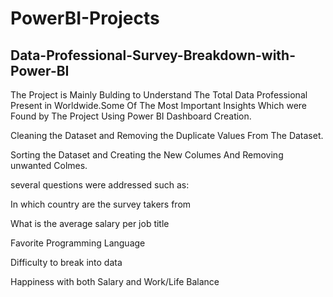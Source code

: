 # PowerBI-Projects

## Data-Professional-Survey-Breakdown-with-Power-BI

The Project is Mainly Bulding to Understand The Total Data Professional Present in Worldwide.Some Of The Most Important Insights Which were Found by The Project Using Power BI Dashboard Creation.

Cleaning the Dataset and Removing the Duplicate Values From The Dataset.

Sorting the Dataset and Creating the New Columes And Removing unwanted Colmes.

several questions were addressed such as:

In which country are the survey takers from

What is the average salary per job title

Favorite Programming Language

Difficulty to break into data

Happiness with both Salary and Work/Life Balance
